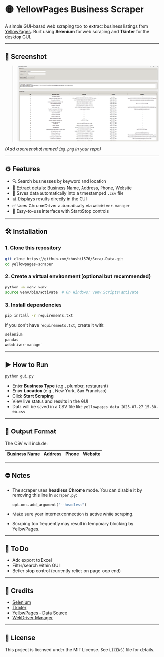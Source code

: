 # 🟡 YellowPages Business Scraper

A simple GUI-based web scraping tool to extract business listings from [YellowPages](https://www.yellowpages.com/).
Built using **Selenium** for web scraping and **Tkinter** for the desktop GUI.

---

## 📸 Screenshot

> ![img](img.png)

*(Add a screenshot named `img.png` in your repo)*

---

## ⚙️ Features

* 🔍 Search businesses by keyword and location
* 🧾 Extract details: Business Name, Address, Phone, Website
* 📎 Saves data automatically into a timestamped `.csv` file
* 📊 Displays results directly in the GUI
* ✅ Uses ChromeDriver automatically via `webdriver-manager`
* 🔁 Easy-to-use interface with Start/Stop controls

---

## 🛠️ Installation

### 1. Clone this repository

```bash
git clone https://github.com/khushi1576/Scrap-Data.git
cd yellowpages-scraper
```

### 2. Create a virtual environment (optional but recommended)

```bash
python -m venv venv
source venv/bin/activate  # On Windows: venv\Scripts\activate
```

### 3. Install dependencies

```bash
pip install -r requirements.txt
```

If you don't have `requirements.txt`, create it with:

```txt
selenium
pandas
webdriver-manager
```

---

## ▶️ How to Run

```bash
python gui.py
```

* Enter **Business Type** (e.g., plumber, restaurant)
* Enter **Location** (e.g., New York, San Francisco)
* Click **Start Scraping**
* View live status and results in the GUI
* Data will be saved in a CSV file like `yellowpages_data_2025-07-27_15-30-00.csv`

---

## 📂 Output Format

The CSV will include:

| Business Name | Address | Phone | Website |
| ------------- | ------- | ----- | ------- |

---

## ⛔ Notes

* The scraper uses **headless Chrome** mode. You can disable it by removing this line in `scraper.py`:

  ```python
  options.add_argument("--headless")
  ```
* Make sure your internet connection is active while scraping.
* Scraping too frequently may result in temporary blocking by YellowPages.

---

## 📌 To Do

* Add export to Excel
* Filter/search within GUI
* Better stop control (currently relies on page loop end)

---

## 🙏 Credits

* [Selenium](https://selenium.dev/)
* [Tkinter](https://docs.python.org/3/library/tkinter.html)
* [YellowPages](https://www.yellowpages.com/) – Data Source
* [WebDriver Manager](https://github.com/SergeyPirogov/webdriver_manager)

---

## 📄 License

This project is licensed under the MIT License. See `LICENSE` file for details.
